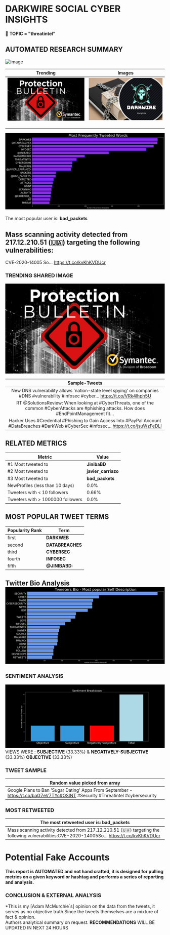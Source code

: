 # DARKWIRE SOCIAL CYBER INSIGHTS 
&#x1F34E; **TOPIC = "threatintel"**

## AUTOMATED RESEARCH SUMMARY
  ![image](darkLogo.png)   

|  Trending  |   Images | 
:-------------------------:|:-------------------------:
|  ![image](assets/threatintel/imageFile1.jpg)     <img width=200/> | ![image](assets/threatintel/imageFile2.jpg) <img width=200/> |   
 
 
![image](assets/threatintel/TWEETS.png)
<br></br>
The most popular user is: **bad_packets**  
 

## Mass scanning activity detected from 217.12.210.51 (🇺🇦) targeting the following vulnerabilities:

CVE-2020-14005
So… https://t.co/kvKhKVDUcr 

  




### TRENDING SHARED IMAGE

![image](assets/threatintel/twitterPostedImage.png)



|                **Sample-Tweets**        |
| :-------------: |
| New DNS vulnerability allows 'nation-state level spying' on companies #DNS #vulnerability #infosec #cyber… https://t.co/VRk4lhph5U |
| RT @SolutionsReview: When looking at #CyberThreats, one of the common #CyberAttacks are #phishing attacks. How does #EndPointManagement fit… |
| Hacker Uses #Credential #Phishing to Gain Access Into #PayPal Account  #DataBreaches #DarkWeb #CyberSec #infosec… https://t.co/jsuWzFeDLl |

## RELATED METRICS<br>
| Metric | Value |
| ------------- | ------------- |
| #1 Most tweeted to  | **JinibaBD** |
| #2 Most tweeted to  | **javier_carriazo** |
| #3 Most tweeted to  | **bad_packets** |
| NewProfiles (less than 10 days) | 0.0%  |
| Tweeters with < 10 followers  | 0.66%|
| Tweeters with > 1000000 followers  | 0.0%  |



## MOST POPULAR TWEET TERMS 


| Popularity Rank  | Term |
| ------------- | ------------- |
| first  | **DARKWEB**  |
| second  | **DATABREACHES**  |
| third  | **CYBERSEC** |
| fourth  | **INFOSEC**  |
| fifth  | **@JINIBABD:**  |


## Twitter Bio Analysis![image](assets/threatintel/BIO.png)
### SENTIMENT ANALYSIS
![image](assets/threatintel/sentiment.png)
VIEWS WERE : **SUBJECTIVE**  (33.33%) & **NEGATIVELY-SUBJECTIVE** (33.33%) **OBJECTIVE** (33.33%)

### TWEET SAMPLE 
| Random value picked from array |
| ------------- |
|Google Plans to Ban 'Sugar Dating' Apps From September - https://t.co/baG7eV7TYc#OSINT #Security #Threatintel #cybersecurity |

### MOST RETWEETED 

| The most retweeted user is: **bad_packets**  |
| ------------- |
| Mass scanning activity detected from 217.12.210.51 (🇺🇦) targeting the following vulnerabilities:CVE-2020-14005So… https://t.co/kvKhKVDUcr |

# Potential Fake Accounts
 

<b> This report is AUTOMATED and not hand crafted, it is designed for pulling metrics on a given keyword or hashtag and performs a series of reporting and analysis.</b>  
### CONCLUSION & EXTERNAL ANALYSIS

*This is my [Adam McMurchie`s] opinion on the data from the tweets, it serves as no objective truth.Since the tweets themselves are a mixture of fact & opinion.<br>
Authors analytical summary on request.
**RECOMMENDATIONS** WILL BE UPDATED IN NEXT  24 HOURS <br>